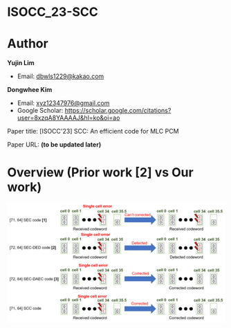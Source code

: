 # ISOCC_23-SCC

# Author

**Yujin Lim**
- Email: dbwls1229@kakao.com

**Dongwhee Kim**
- Email: xyz12347976@gmail.com
- Google Scholar: https://scholar.google.com/citations?user=8xzqA8YAAAAJ&hl=ko&oi=ao

Paper title: [ISOCC'23] SCC: An efficient code for MLC PCM

Paper URL: **(to be updated later)**

# Overview (Prior work [2] vs Our work)
![A comparison of the four ECC schemes](https://github.com/xyz123479/ISOCC_23-SCC/blob/main/SCC.png)
